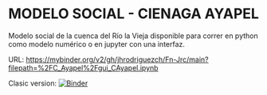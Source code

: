 # MODELO SOCIAL - 	CIENAGA AYAPEL
Modelo social de la cuenca del Río la Vieja disponible para correr en
python como modelo numérico o en jupyter con una interfaz.

URL:
https://mybinder.org/v2/gh/jhrodriguezch/Fn-Jrc/main?filepath=%2FC_Ayapel%2Fgui_CAyapel.ipynb

Clasic version:
[![Binder](https://mybinder.org/badge_logo.svg)](https://mybinder.org/v2/gh/jhrodriguezch/Fn-Jrc/main?filepath=%2FC_Ayapel%2Fgui_CAyapel.ipynb)

